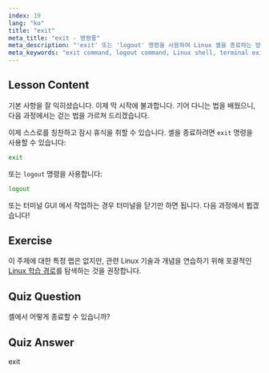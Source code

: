 ```yaml
---
index: 19
lang: "ko"
title: "exit"
meta_title: "exit - 명령줄"
meta_description: "'exit' 또는 'logout' 명령을 사용하여 Linux 셸을 종료하는 방법을 배웁니다. 초보자를 위한 기본 셸 탐색을 이해합니다. 오늘 Linux 여정을 시작하세요!"
meta_keywords: "exit command, logout command, Linux shell, terminal exit, Linux basics, beginner Linux, Linux tutorial"
---
```


## Lesson Content

기본 사항을 잘 익히셨습니다. 이제 막 시작에 불과합니다. 기어 다니는 법을 배웠으니, 다음 과정에서는 걷는 법을 가르쳐 드리겠습니다.

이제 스스로를 칭찬하고 잠시 휴식을 취할 수 있습니다. 셸을 종료하려면 `exit` 명령을 사용할 수 있습니다:

```bash
exit
```

또는 `logout` 명령을 사용합니다:

```bash
logout
```

또는 터미널 GUI 에서 작업하는 경우 터미널을 닫기만 하면 됩니다. 다음 과정에서 뵙겠습니다!

## Exercise

이 주제에 대한 특정 랩은 없지만, 관련 Linux 기술과 개념을 연습하기 위해 포괄적인 [Linux 학습 경로](https://labex.io/ko/learn/linux)를 탐색하는 것을 권장합니다.

## Quiz Question

셸에서 어떻게 종료할 수 있습니까?

## Quiz Answer

exit
